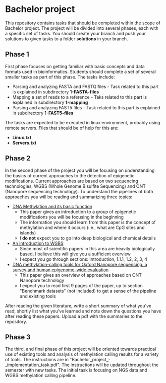 # Bachelor project

This repository contains tasks that should be completed within the scope of Bachelor project. The project will be divided into several phases, each with a specific set of tasks. You should create your branch and push your solutions to given tasks to a folder **solutions** in your branch.
 
## Phase 1

First phase focuses on getting familiar with basic concepts and data formats used in bioinformatics. Students should complete a set of several smaller tasks as part of this phase.
The tasks include:
  * Parsing and analyzing FASTA and FASTQ files - Task related to this part is explained in subdirectory **1-FASTA-files**
  * Mapping a set of reads to a reference - Taks related to this part is explained in subdirectory **1-mapping**
  * Parsing and analyzing FAST5 files - Task related to this part is explained in subdirectory **1-FAST5-files**
  
  
The tasks are expected to be executed in linux environment, probably using remote servers. Files that should be of help for this are:
  * **Linux.txt**
  * **Servers.txt**
 

## Phase 2

In the second phase of the project you will be focusing on understanding the basics of current approaches to the detection of epigenetic modifications. 
Current approaches are based on two sequencing technologies, WGBS (Whole Genome Bisulfite Sequencing) and ONT (Nanopore sequencing technology). To understand the pipelines of both approaches you will be reading and summarizing three topics:
 * [DNA Methylation and its basic function](https://www.nature.com/articles/npp2012112)
   * This paper gives an introduction to a group of epigenetic modifications you will be focusing in the beginning
   * The information you should learn from this paper is the concept of methylation and where it occurs (i.e., what are CpG sites and islands)
   * I **do not** expect you to go into deep biological and chemical details
 * [An introduction to WGBS](https://en.wikipedia.org/wiki/Bisulfite_sequencing)
   * Since most of scientific papers in this area are heavily biologically based, I believe this will give you a sufficient overview
   * I expect you go through sections: Introduction, 1.1.1, 1.2, 2, 3, 4
 * [DNA methylation-calling tools for Oxford Nanopore sequencing: a survey and human epigenome-wide evaluation](https://genomebiology.biomedcentral.com/articles/10.1186/s13059-021-02510-z)
   * This paper gives an overview of approaches based on ONT Nanopore technology
   * I expect you to read first 9 pages of the paper, up to section "Benchmark datasets" (not included) to get a sense of the pipeline and existing tools
 
 
After reading the given literature, write a short summary of what you've read, shortly list what you've learned and note down the questions you have after reading these papers. Upload a pdf with the summaries to the repository.

## Phase 3

The third, and final phase of this project will be oriented towards practical use of existing tools and analysis of methylation calling results for a variety of tools. The instructions are in "Bachelor_project_-\_implementation_task.pdf". The instructions will be updated throughout the semester with new tasks. The initial task is focusing on NGS data and WGBS methylation calling pipeline.
